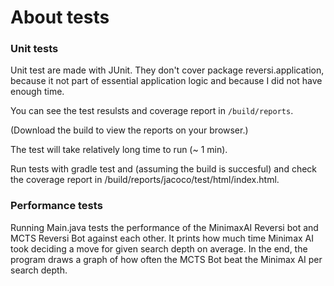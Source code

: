 About tests
===========

### Unit tests

Unit test are made with JUnit. They don't cover package reversi.application, because it not part of essential application logic and because I did not have enough time.

You can see the test resulsts and coverage report in ```/build/reports```.

(Download the build to view the reports on your browser.)

The test will take relatively long time to run (~ 1 min).

Run tests with gradle test and (assuming the build is succesful) and check the coverage report in /build/reports/jacoco/test/html/index.html.

### Performance tests

Running Main.java tests the performance of the MinimaxAI Reversi bot and MCTS Reversi Bot against each other. It prints how much time Minimax AI took deciding a move for given search depth on average. In the end, the program draws a graph of how often the MCTS Bot beat the Minimax AI per search depth.

